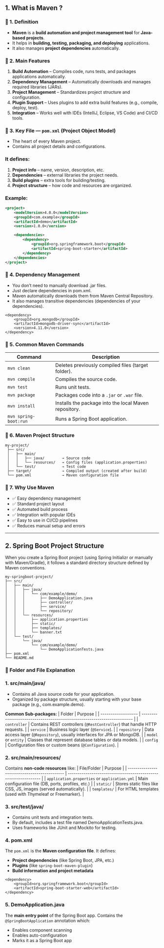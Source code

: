 ## 1. What is Maven ?
### 🔹 1. Definition
- **Maven** is a **build automation and project management tool** for **Java-based projects**.  
- It helps in **building, testing, packaging, and deploying** applications.  
- It also manages **project dependencies** automatically.
  

### 🔹 2. Main Features
1. **Build Automation** – Compiles code, runs tests, and packages applications automatically.  
2. **Dependency Management** – Automatically downloads and manages required libraries (JARs).  
3. **Project Management** – Standardizes project structure and configuration.  
4. **Plugin Support** – Uses plugins to add extra build features (e.g., compile, deploy, test).  
5. **Integration** – Works well with IDEs (IntelliJ, Eclipse, VS Code) and CI/CD tools.


### 🔹 3. Key File — `pom.xml` (Project Object Model)
- The heart of every Maven project.  
- Contains all project details and configurations.

### It defines:
1. **Project info** – name, version, description, etc.  
2. **Dependencies** – external libraries the project needs.  
3. **Build plugins** – extra tools for building/testing.  
4. **Project structure** – how code and resources are organized.

### Example:
```xml
<project>
    <modelVersion>4.0.0</modelVersion>
    <groupId>com.example</groupId>
    <artifactId>demo</artifactId>
    <version>1.0.0</version>

    <dependencies>
        <dependency>
            <groupId>org.springframework.boot</groupId>
            <artifactId>spring-boot-starter</artifactId>
        </dependency>
    </dependencies>
</project>
```

### 🔹 4. Dependency Management
- You don’t need to manually download .jar files.
- Just declare dependencies in pom.xml.
- Maven automatically downloads them from Maven Central Repository.
- It also manages transitive dependencies (dependencies of your dependencies).
```
<dependency>
    <groupId>org.mongodb</groupId>
    <artifactId>mongodb-driver-sync</artifactId>
    <version>4.11.0</version>
</dependency>
```

### 🔹 5. Common Maven Commands

| Command               | Description                                           |
| --------------------- | ----------------------------------------------------- |
| `mvn clean`           | Deletes previously compiled files (target folder).    |
| `mvn compile`         | Compiles the source code.                             |
| `mvn test`            | Runs unit tests.                                      |
| `mvn package`         | Packages code into a `.jar` or `.war` file.           |
| `mvn install`         | Installs the package into the local Maven repository. |
| `mvn spring-boot:run` | Runs a Spring Boot application.                       |

### 🔹 6. Maven Project Structure
```
my-project/
 ├── src/
 │   ├── main/
 │   │   ├── java/        → Source code
 │   │   └── resources/   → Config files (application.properties)
 │   └── test/            → Test code
 ├── target/              → Compiled output (created after build)
 └── pom.xml              → Maven configuration file
```

### 🔹 7. Why Use Maven
- ✅ Easy dependency management
- ✅ Standard project layout
- ✅ Automated build process
- ✅ Integration with popular IDEs
- ✅ Easy to use in CI/CD pipelines
- ✅ Reduces manual setup and errors

---
## 2. Spring Boot Project Structure
When you create a Spring Boot project (using Spring Initializr or manually with Maven/Gradle), it follows a standard directory structure defined by Maven conventions.
```
my-springboot-project/
├── src/
│   ├── main/
│   │   ├── java/
│   │   │   └── com/example/demo/
│   │   │       ├── DemoApplication.java
│   │   │       ├── controller/
│   │   │       ├── service/
│   │   │       └── repository/
│   │   └── resources/
│   │       ├── application.properties
│   │       ├── static/
│   │       ├── templates/
│   │       └── banner.txt
│   └── test/
│       └── java/
│           └── com/example/demo/
│               └── DemoApplicationTests.java
├── pom.xml
└── README.md
```
### 📘 Folder and File Explanation
### 1. src/main/java/
- Contains all Java source code for your application.
- Organized by package structure, usually starting with your base package (e.g., com.example.demo).

**Common Sub-packages:**
| Folder              | Purpose                                                                   |
| ------------------- | ------------------------------------------------------------------------- |
| `controller`        | Contains REST controllers (`@RestController`) that handle HTTP requests.  |
| `service`           | Business logic layer (`@Service`).                                        |
| `repository`        | Data access layer (`@Repository`), usually interfaces for JPA or MongoDB. |
| `model` or `entity` | Classes that represent database tables or data models.                    |
| `config`            | Configuration files or custom beans (`@Configuration`).                   |

### 2. src/main/resources/
Contains **non-code resources** like:
| File/Folder                                   | Purpose                                                          |
| --------------------------------------------- | ---------------------------------------------------------------- |
| `application.properties` or `application.yml` | Main configuration file (DB, ports, profiles, etc.)              |
| `static/`                                     | Stores static files like CSS, JS, images (served automatically). |
| `templates/`                                  | For HTML templates (used with Thymeleaf or Freemarker).          |

### 3. src/test/java/
- Contains unit tests and integration tests.
- By default, includes a test file named DemoApplicationTests.java.
- Uses frameworks like JUnit and Mockito for testing.

### 4. pom.xml
The `pom.xml` is the **Maven configuration file**.
It defines:
- **Project dependencies** (like Spring Boot, JPA, etc.)  
- **Plugins** (like `spring-boot-maven-plugin`)  
- **Build information and project metadata**

```
<dependency>
    <groupId>org.springframework.boot</groupId>
    <artifactId>spring-boot-starter-web</artifactId>
</dependency>
```

### 5. DemoApplication.java
The **main entry point** of the Spring Boot app.
Contains the `@SpringBootApplication` annotation which:
- Enables component scanning
- Enables auto-configuration
- Marks it as a Spring Boot app
